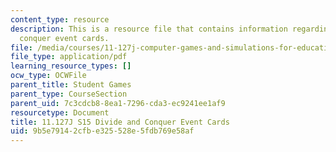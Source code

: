 ```yaml
---
content_type: resource
description: This is a resource file that contains information regarding divide and
  conquer event cards.
file: /media/courses/11-127j-computer-games-and-simulations-for-education-and-exploration-spring-2015/9b5e79142cfbe325528e5fdb769e58af_MIT11_127JS15_DC_event.pdf
file_type: application/pdf
learning_resource_types: []
ocw_type: OCWFile
parent_title: Student Games
parent_type: CourseSection
parent_uid: 7c3cdcb8-8ea1-7296-cda3-ec9241ee1af9
resourcetype: Document
title: 11.127J S15 Divide and Conquer Event Cards
uid: 9b5e7914-2cfb-e325-528e-5fdb769e58af
---
```

